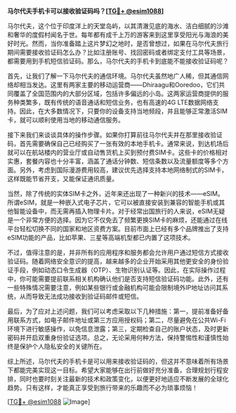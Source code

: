 **马尔代夫手机卡可以接收验证码吗？[[TG💪+ @esim1088](https://t.me/s/esim1088)]**

马尔代夫，这个位于印度洋上的天堂岛屿，以其清澈见底的海水、洁白细腻的沙滩和奢华的度假村闻名于世。每年都有成千上万的游客来到这里享受阳光与海浪的美好时光。然而，当你准备踏上这片梦幻之地时，是否曾想过，如果在马尔代夫旅行期间需要接收验证码怎么办？比如注册账号、找回密码或者绑定支付工具等场景，都需要用到手机短信验证码。那么，马尔代夫的手机卡到底能不能接收验证码呢？

首先，让我们了解一下马尔代夫的通信环境。马尔代夫虽然地广人稀，但其通信网络却相当发达。这里有两家主要的移动运营商——Dhiraagu和Ooredoo，它们共同覆盖了全国范围内的大部分区域，包括许多偏远的小岛。这两家运营商提供的服务种类繁多，既有传统的语音通话和短信业务，也有高速的4G LTE数据网络支持。因此，在大多数情况下，只要你的设备支持当地频段，并且能够正常激活SIM卡，就可以顺利使用当地的移动通信服务。

接下来我们来谈谈具体的操作步骤。如果你打算前往马尔代夫并在那里接收验证码，首先需要确保自己已经购买了一张有效的本地手机卡。通常来说，到达机场后就可以在航站楼内的营业厅或自动售货机上买到预付费SIM卡。这些卡的价格相对实惠，套餐内容也十分丰富，涵盖了通话分钟数、短信条数以及流量额度等多个方面。另外，考虑到国际漫游费用较高，建议优先选择支持本地网络制式的SIM卡，这样既能节省开支，又能保证通讯质量。

当然，除了传统的实体SIM卡之外，近年来还出现了一种新兴的技术——eSIM。所谓eSIM，就是一种嵌入式电子芯片，它可以被直接安装到兼容的智能手机或其他智能设备中，而无需再插入物理卡片。对于经常出国旅行的人来说，eSIM无疑是一个非常方便的选择。因为它不仅免去了频繁更换SIM卡的麻烦，还能通过在线平台轻松切换不同的国家和地区资费方案。目前市面上已经有多个品牌推出了支持eSIM功能的产品，比如苹果、三星等高端机型都已内置了这项技术。

不过，值得注意的是，并非所有的应用程序和服务都会允许用户通过短信方式接收验证码。随着网络安全意识的提高，越来越多的企业开始采用其他更安全的身份验证手段，例如动态口令生成器（OTP）、生物识别认证等。因此，在实际操作过程中，你可能需要提前联系相关机构确认他们是否支持短信验证码功能。此外，还有一些特殊情况需要注意，例如某些银行或金融机构可能会限制境外IP地址访问其系统，从而导致无法成功接收到验证码邮件或短信。

最后，为了应对上述问题，我们可以考虑采取以下几种措施：第一，提前准备好备用联系方式，如电子邮件地址或第三方应用授权码；第二，尽量避免在公共Wi-Fi环境下进行敏感操作，以免信息泄露；第三，定期检查自己的账户状态，及时更新密码并开启双重身份验证选项。总之，无论采用何种方法，保持警惕性和谨慎性始终是保护个人隐私安全的关键所在。

综上所述，马尔代夫的手机卡是可以用来接收验证码的，但这并不意味着所有场景下都能完美实现这一目标。希望大家能够在出行前做好充分准备，合理规划行程安排，同时也要时刻关注最新的技术和政策变化，以便更好地适应不断发展的全球化趋势。只有这样，才能真正享受到旅行带来的乐趣而不必为琐事烦恼！

[[TG💪+ @esim1088](https://t.me/s/esim1088) ![Image](https://i.postimg.cc/4NQfJmqS/Snipaste-2025-05-13-00-14-12.png)]